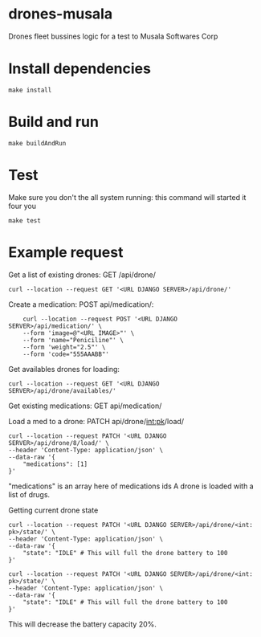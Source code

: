 # drones-musala
Drones fleet bussines logic for a test to Musala Softwares Corp

# Install dependencies

`make install`

# Build and run

`make buildAndRun`

# Test

Make sure you don't the all system running: this command will started it four you

`make test`


# Example request

Get a list of existing drones: GET /api/drone/

```
curl --location --request GET '<URL DJANGO SERVER>/api/drone/'
```

Create a medication: POST api/medication/:
```
    curl --location --request POST '<URL DJANGO SERVER>/api/medication/' \
    --form 'image=@"<URL IMAGE>"' \
    --form 'name="Peniciline"' \
    --form 'weight="2.5"' \
    --form 'code="555AAABB"'
```

Get availables drones for loading:

```
curl --location --request GET '<URL DJANGO SERVER>/api/drone/availables/'
```

Get existing medications: GET api/medication/


Load a med to a drone: PATCH api/drone/<int:pk>/load/

```
curl --location --request PATCH '<URL DJANGO SERVER>/api/drone/8/load/' \
--header 'Content-Type: application/json' \
--data-raw '{
    "medications": [1]
}'
```

"medications" is an array here of medications ids
A drone is loaded with a list of drugs.

Getting current drone state

```
curl --location --request PATCH '<URL DJANGO SERVER>/api/drone/<int: pk>/state/' \
--header 'Content-Type: application/json' \
--data-raw '{
    "state": "IDLE" # This will full the drone battery to 100
}'
```


```
curl --location --request PATCH '<URL DJANGO SERVER>/api/drone/<int: pk>/state/' \
--header 'Content-Type: application/json' \
--data-raw '{
    "state": "IDLE" # This will full the drone battery to 100
}'
```

This will decrease the battery capacity 20%.



